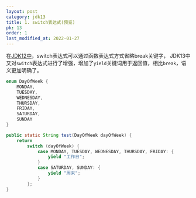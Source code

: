 ```yaml
---
layout: post
category: jdk13
title: 1. switch表达式(预览)
pk: 13
order: 1
last_modified_at: 2022-01-27
---
```


在[JDK12中](../jdk12/1.switch-preview.md)，switch表达式可以通过函数表达式方式省略break关键字，
JDK13中又对`switch`表达式进行了增强，增加了`yield`关键词用于返回值，相比`break`，语义更加明确了。

```java
enum DayOfWeek {
    MONDAY,
    TUESDAY,
    WEDNESDAY,
    THURSDAY,
    FRIDAY,
    SATURDAY,
    SUNDAY
}

public static String test(DayOfWeek dayOfWeek) {
    return
        switch (dayOfWeek) {
            case MONDAY, TUESDAY, WEDNESDAY, THURSDAY, FRIDAY: {
                yield "工作日";
            }
            case SATURDAY, SUNDAY: {
                yield "周末";
            }
        };
}
```
